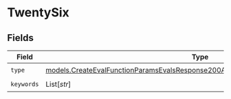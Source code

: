# TwentySix


## Fields

| Field                                                                                                                                                                        | Type                                                                                                                                                                         | Required                                                                                                                                                                     | Description                                                                                                                                                                  |
| ---------------------------------------------------------------------------------------------------------------------------------------------------------------------------- | ---------------------------------------------------------------------------------------------------------------------------------------------------------------------------- | ---------------------------------------------------------------------------------------------------------------------------------------------------------------------------- | ---------------------------------------------------------------------------------------------------------------------------------------------------------------------------- |
| `type`                                                                                                                                                                       | [models.CreateEvalFunctionParamsEvalsResponse200ApplicationJSONResponseBody526Type](../models/createevalfunctionparamsevalsresponse200applicationjsonresponsebody526type.md) | :heavy_check_mark:                                                                                                                                                           | N/A                                                                                                                                                                          |
| `keywords`                                                                                                                                                                   | List[*str*]                                                                                                                                                                  | :heavy_check_mark:                                                                                                                                                           | N/A                                                                                                                                                                          |